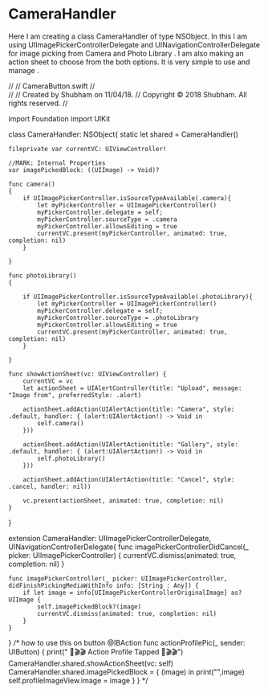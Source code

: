 # CameraHandler
Here I am creating a class CameraHandler of type NSObject. 
In this I am using UIImagePickerControllerDelegate and UINavigationControllerDelegate for image picking from Camera and Photo Library .
I am also making an action sheet to choose from the both options. 
It is very simple to use and manage . 

 
 
//
//  CameraButton.swift
//  
//
//  Created by Shubham on 11/04/18.
//  Copyright © 2018 Shubham. All rights reserved.
//


import Foundation
import UIKit


class CameraHandler: NSObject{
    static let shared = CameraHandler()
    
    fileprivate var currentVC: UIViewController!
    
    //MARK: Internal Properties
    var imagePickedBlock: ((UIImage) -> Void)?
    
    func camera()
    {
        if UIImagePickerController.isSourceTypeAvailable(.camera){
            let myPickerController = UIImagePickerController()
            myPickerController.delegate = self;
            myPickerController.sourceType = .camera
            myPickerController.allowsEditing = true
            currentVC.present(myPickerController, animated: true, completion: nil)
        }
        
    }
    
    func photoLibrary()
    {
        
        if UIImagePickerController.isSourceTypeAvailable(.photoLibrary){
            let myPickerController = UIImagePickerController()
            myPickerController.delegate = self;
            myPickerController.sourceType = .photoLibrary
            myPickerController.allowsEditing = true
            currentVC.present(myPickerController, animated: true, completion: nil)
        }
        
    }
    
    func showActionSheet(vc: UIViewController) {
        currentVC = vc
        let actionSheet = UIAlertController(title: "Upload", message: "Image from", preferredStyle: .alert)
        
        actionSheet.addAction(UIAlertAction(title: "Camera", style: .default, handler: { (alert:UIAlertAction!) -> Void in
            self.camera()
        }))
        
        actionSheet.addAction(UIAlertAction(title: "Gallery", style: .default, handler: { (alert:UIAlertAction!) -> Void in
            self.photoLibrary()
        }))
        
        actionSheet.addAction(UIAlertAction(title: "Cancel", style: .cancel, handler: nil))
        
        vc.present(actionSheet, animated: true, completion: nil)
    }
    
}


extension CameraHandler: UIImagePickerControllerDelegate, UINavigationControllerDelegate{
    func imagePickerControllerDidCancel(_ picker: UIImagePickerController) {
        currentVC.dismiss(animated: true, completion: nil)
    }
    
    func imagePickerController(_ picker: UIImagePickerController, didFinishPickingMediaWithInfo info: [String : Any]) {
        if let image = info[UIImagePickerControllerOriginalImage] as? UIImage {
            self.imagePickedBlock?(image)
            currentVC.dismiss(animated: true, completion: nil)
        }
    }
}
/* how to use this on button
 @IBAction func actionProfilePic(_ sender: UIButton) {
 print(" 🎦🎬🎬 Action Profile Tapped 🎦🎬🎬")
 CameraHandler.shared.showActionSheet(vc: self)
 CameraHandler.shared.imagePickedBlock = { (image) in
 print("",image)
 self.profileImageView.image = image
  }
}
 */ 
